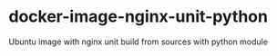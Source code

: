 # docker-image-nginx-unit-python
Ubuntu image with nginx unit build from sources with python module
